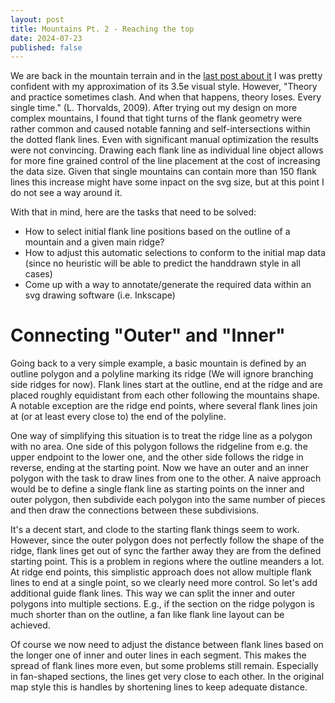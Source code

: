 ```yaml
---
layout: post
title: Mountains Pt. 2 - Reaching the top
date: 2024-07-23
published: false
---
```


We are back in the mountain terrain and in the [last post about it](/vectorized-realms/mountains/) I was pretty confident with my approximation of its 3.5e visual style. However, "Theory and practice sometimes clash. And when that happens, theory loses. Every single time." (L. Thorvalds, 2009). After trying out my design on more complex mountains, I found that tight turns of the flank geometry were rather common and caused notable fanning and self-intersections within the dotted flank lines. Even with significant manual optimization the results were not convincing. Drawing each flank line as individual line object allows for more fine grained control of the line placement at the cost of increasing the data size. Given that single mountains can contain more than 150 flank lines this increase might have some inpact on the svg size, but at this point I do not see a way around it.

With that in mind, here are the tasks that need to be solved:

* How to select initial flank line positions based on the outline of a mountain and a given main ridge?
* How to adjust this automatic selections to conform to the initial map data (since no heuristic will be able to predict the handdrawn style in all cases)
* Come up with a way to annotate/generate the required data within an svg drawing software (i.e. Inkscape)

# Connecting "Outer" and "Inner"

Going back to a very simple example, a basic mountain is defined by an outline polygon and a polyline marking its ridge (We will ignore branching side ridges for now). Flank lines start at the outline, end at the ridge and are placed roughly equidistant from each other following the mountains shape. A notable exception are the ridge end points, where several flank lines join at (or at least every close to) the end of the polyline. 

One way of simplifying this situation is to treat the ridge line as a polygon with no area. One side of this polygon follows the ridgeline from e.g. the upper endpoint to the lower one, and the other side follows the ridge in reverse, ending at the starting point. Now we have an outer and an inner polygon with the task to draw lines from one to the other. A naive approach would be to define a single flank line as starting points on the inner and outer polygon, then subdivide each polygon into the same number of pieces and then draw the connections between these subdivisions.

<!--more-->

It's a decent start, and clode to the starting flank things seem to work. However, since the outer polygon does not perfectly follow the shape of the ridge, flank lines get out of sync the farther away they are from the defined starting point. This is a problem in regions where the outline meanders a lot. At ridge end points, this simplistic approach does not allow multiple flank lines to end at a single point, so we clearly need more control. So let's add additional guide flank lines. This way we can split the inner and outer polygons into multiple sections. E.g., if the section on the ridge polygon is much shorter than on the outline, a fan like flank line layout can be achieved.

Of course we now need to adjust the distance between flank lines based on the longer one of inner and outer lines in each segment. This makes the spread of flank lines more even, but some problems still remain. Especially in fan-shaped sections, the lines get very close to each other. In the original map style this is handles by shortening lines to keep adequate distance.

